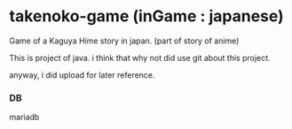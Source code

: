 # takenoko-game (inGame : japanese)
Game of a Kaguya Hime story in japan. (part of story of anime)

This is project of java.
i think that why not did use git about this project.

anyway, i did upload for later reference.

### DB
mariadb
